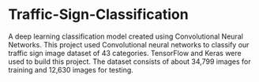 # Traffic-Sign-Classification
A deep learning classification model created using  Convolutional Neural Networks.
This project used Convolutional neural networks to classify our traffic sign image dataset of 43 categories.
TensorFlow and Keras were used to build this project.
The dataset consists of about 34,799 images for training and 12,630 images for testing.
